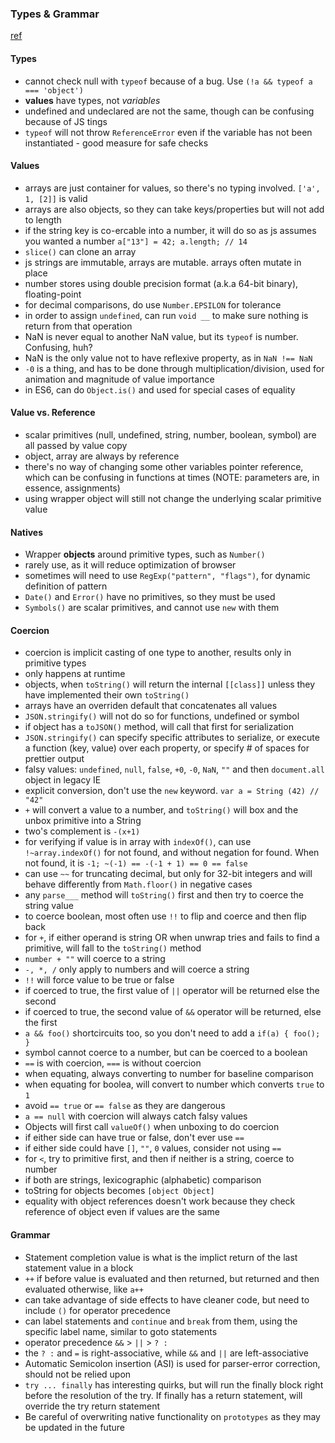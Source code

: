 ### Types & Grammar
[ref](https://github.com/getify/You-Dont-Know-JS/blob/master/types%20&%20grammar/README.md#you-dont-know-js-types--grammar)

#### Types
- cannot check null with `typeof` because of a bug. Use `(!a && typeof a === 'object')`
- **values** have types, not *variables*
- undefined and undeclared are not the same, though can be confusing because of JS tings
- `typeof` will not throw `ReferenceError` even if the variable has not been instantiated - good measure for safe checks

#### Values
- arrays are just container for values, so there's no typing involved. `['a', 1, [2]]` is valid
- arrays are also objects, so they can take keys/properties but will not add to length
- if the string key is co-ercable into a number, it will do so as js assumes you wanted a number `a["13"] = 42; a.length; // 14`
- `slice()` can clone an array
- js strings are immutable, arrays are mutable. arrays often mutate in place
- number stores using double precision format (a.k.a 64-bit binary), floating-point
- for decimal comparisons, do use `Number.EPSILON` for tolerance
- in order to assign `undefined`, can run `void __` to make sure nothing is return from that operation
- NaN is never equal to another NaN value, but its `typeof` is number. Confusing, huh?
- NaN is the only value not to have reflexive property, as in `NaN !== NaN`
- `-0` is a thing, and has to be done through multiplication/division, used for animation and magnitude of value importance
- in ES6, can do `Object.is()` and used for special cases of equality

#### Value vs. Reference
- scalar primitives (null, undefined, string, number, boolean, symbol) are all passed by value copy
- object, array are always by reference
- there's no way of changing some other variables pointer reference, which can be confusing in functions at times (NOTE: parameters are, in essence, assignments)
- using wrapper object will still not change the underlying scalar primitive value

#### Natives
- Wrapper **objects** around primitive types, such as `Number()`
- rarely use, as it will reduce optimization of browser
- sometimes will need to use `RegExp("pattern", "flags")`, for dynamic definition of pattern
- `Date()` and `Error()` have no primitives, so they must be used
- `Symbols()` are scalar primitives, and cannot use `new` with them

#### Coercion
- coercion is implicit casting of one type to another, results only in primitive types
- only happens at runtime
- objects, when `toString()` will return the internal `[[class]]` unless they have implemented their own `toString()`
- arrays have an overriden default that concatenates all values
- `JSON.stringify()` will not do so for functions, undefined or symbol
- if object has a `toJSON()` method, will call that first for serialization
- `JSON.stringify()` can specify specific attributes to serialize, or execute a function (key, value) over each property, or specify # of spaces for prettier output
- falsy values: `undefined`, `null`, `false`, `+0`, `-0`, `NaN`, `""` and then `document.all` object in legacy IE
- explicit conversion, don't use the `new` keyword. `var a = String (42) // "42"`
- `+` will convert a value to a number, and `toString()` will box and the unbox primitive into a String
- two's complement is `-(x+1)`
- for verifying if value is in array with `indexOf()`, can use `!~array.indexOf()` for not found, and without negation for found. When not found, it is `-1; ~(-1) == -(-1 + 1) == 0 == false` 
- can use `~~` for truncating decimal, but only for 32-bit integers and will behave differently from `Math.floor()` in negative cases
- any `parse___` method will `toString()` first and then try to coerce the string value
- to coerce boolean, most often use `!!` to flip and coerce and then flip back
- for `+`, if either operand is string OR when unwrap tries and fails to find a primitive, will fall to the `toString()` method
- `number + ""` will coerce to a string
- `-, *, /` only apply to numbers and will coerce a string
- `!!` will force value to be true or false
- if coerced to true, the first value of `||` operator will be returned else the second
- if coerced to true, the second value of `&&` operator will be returned, else the first
- `a && foo()` shortcircuits too, so you don't need to add a `if(a) { foo(); }`
- symbol cannot coerce to a number, but can be coerced to a boolean
- `==` is with coercion, `===` is without coercion
- when equating, always converting to number for baseline comparison
- when equating for boolea, will convert to number which converts `true` to `1`
- avoid `== true` or `== false` as they are dangerous
- `a == null` with coercion will always catch falsy values
- Objects will first call `valueOf()` when unboxing to do coercion
- if either side can have true or false, don't ever use `==`
- if either side could have `[]`, `""`, `0` values, consider not using `==`
- for `<`, try to primitive first, and then if neither is a string, coerce to number
- if both are strings, lexicographic (alphabetic) comparison
- toString for objects becomes `[object Object]`
- equality with object references doesn't work because they check reference of object even if values are the same

#### Grammar
- Statement completion value is what is the implict return of the last statement value in a block
- `++` if before value is evaluated and then returned, but returned and then evaluated otherwise, like `a++`
- can take advantage of side effects to have cleaner code, but need to include `()` for operator precedence
- can label statements and `continue` and `break` from them, using the specific label name, similar to goto statements
- operator precedence `&&` > `||` > `? :`
- the `? :` and `=` is right-associative, while `&&` and `||` are left-associative
- Automatic Semicolon insertion (ASI) is used for parser-error correction, should not be relied upon
- `try ... finally` has interesting quirks, but will run the finally block right before the resolution of the try. If finally has a return statement, will override the try return statement
- Be careful of overwriting native functionality on `prototypes` as they may be updated in the future
